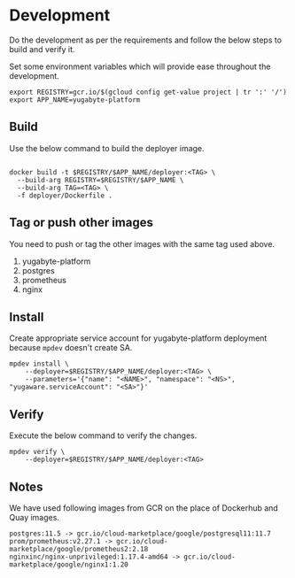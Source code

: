 # Development

Do the development as per the requirements and follow the below steps to build and verify it.

Set some environment variables which will provide ease throughout the development. 

```shell
export REGISTRY=gcr.io/$(gcloud config get-value project | tr ':' '/')
export APP_NAME=yugabyte-platform
```

## Build

Use the below command to build the deployer image.

```shell

docker build -t $REGISTRY/$APP_NAME/deployer:<TAG> \
  --build-arg REGISTRY=$REGISTRY/$APP_NAME \
  --build-arg TAG=<TAG> \
  -f deployer/Dockerfile .
```

## Tag or push other images

You need to push or tag the other images with the same tag used above.
1. yugabyte-platform
2. postgres
3. prometheus
4. nginx

## Install

Create appropriate service account for yugabyte-platform deployment because `mpdev` doesn't create SA.

```shell
mpdev install \
	--deployer=$REGISTRY/$APP_NAME/deployer:<TAG> \
	--parameters='{"name": "<NAME>", "namespace": "<NS>", "yugaware.serviceAccount": "<SA>"}'
```

## Verify

Execute the below command to verify the changes.

```shell
mpdev verify \
	--deployer=$REGISTRY/$APP_NAME/deployer:<TAG>
```

## Notes

We have used following images from GCR on the place of Dockerhub and Quay images.

```shell
postgres:11.5 -> gcr.io/cloud-marketplace/google/postgresql11:11.7
prom/prometheus:v2.27.1 -> gcr.io/cloud-marketplace/google/prometheus2:2.18
nginxinc/nginx-unprivileged:1.17.4-amd64 -> gcr.io/cloud-marketplace/google/nginx1:1.20
```

